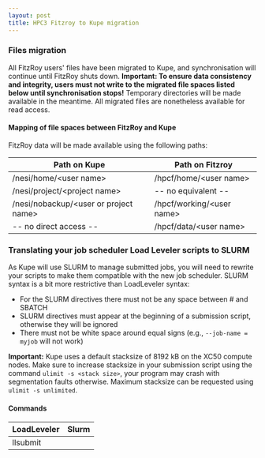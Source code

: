 ```yaml
---
layout: post
title: HPC3 Fitzroy to Kupe migration
---
```



### Files migration

All FitzRoy users' files have been migrated to Kupe, and synchronisation will continue until FitzRoy shuts down. **Important: To ensure data consistency and integrity, users must not write to the migrated file spaces listed below until synchronisation stops!** Temporary directories will be made available in the meantime. All migrated files are nonetheless available for read access.

#### Mapping of file spaces between FitzRoy and Kupe

FitzRoy data will be made available using the following paths:

| Path on Kupe                           | Path on Fitzroy            |
|----------------------------------------|----------------------------|
| /nesi/home/\<user name>                | /hpcf/home/\<user name>    |
| /nesi/project/\<project name>          | -- no equivalent --        |
| /nesi/nobackup/\<user or project name> | /hpcf/working/\<user name> |
| -- no direct access --                 | /hpcf/data/\<user name>    |

### Translating your job scheduler Load Leveler scripts to SLURM

As Kupe will use SLURM to manage submitted jobs, you will need to rewrite your scripts to make them compatible with the new job scheduler. SLURM syntax is a bit more restrictive than LoadLeveler syntax:

* For the SLURM directives there must not be any space between # and SBATCH
* SLURM directives must appear at the beginning of a submission script, otherwise they will be ignored
* There must not be white space around equal signs (e.g., `--job-name = myjob` will not work)

**Important:** Kupe uses a default stacksize of 8192 kB on the XC50 compute nodes. Make sure to increase stacksize in your submission script using the command `ulimit -s <stack size>`, your program may crash with segmentation faults otherwise. Maximum stacksize can be requested using `ulimit -s unlimited`.

#### Commands

| LoadLeveler                                       |  Slurm                                          |
|---------------------------------------------------|-------------------------------------------------|
| llsubmit <script>                                 | sbatch <script>                                 |
| llcancel <job_id>                                 | scancel <job_id>                                |
| llq -u <user_name>                                | squeue -u <user_name>                           |

#### Script directives

| LoadLeveler                                       | Slurm                                           |
|---------------------------------------------------|-------------------------------------------------|
| #@ job_name = <job_name>                          | #SBATCH --job-name=<job_name>                   |
| #@ account_no = <account_no>                      | #SBATCH --account=<account_no>                  |
| #@ wall_clock_limit = <hh:mm:ss>                  | #SBATCH --time=<hh:mm:ss>                       |
| #@ output = <output_file>                         | #SBATCH --output=<output_file>                  |
| #@ error = <error_file>                           | #SBATCH --error=<error_file>                    |
| #@ class = <class_name>                           | #SBATCH --partition=<partition_name>            |
| #@ resources = ConsumableMemory(\<mem>gb)         | #SBATCH --mem-per-cpu=\<mem>G                   |
| #@ nodes = <no_nodes>                             | #SBATCH --nodes=<no_nodes>                      |
| #@ tasks_per_node = <no_ranks>                    | #SBATCH --ntasks-per-node=<no_ranks>            |
| #@ parallel_threads = <no_threads>                | #SBATCH --cpus-per-task=<no_threads>            |
| #@ node_usage = not_shared                        | #SBATCH --exclusive                             |
| #@ requirements = (Feature==="build_node_name")   | #SBATCH --constraint=build_node_name            |
| #@ network.MPI = <network_settings>               | #SBATCH --network=<network_settings>            |
| #@ job_type = parallel                            | NA                                              |
| #@ queue                                          | NA                                              |


#### Environment variables

| LoadLeveler                                       | Slurm                                           |
|---------------------------------------------------|-------------------------------------------------|
| $LOADL_STEP_INITDIR                               | $SLURM_SUMBIT_DIR                               |
| $LOADL_PROCESSOR_LIST                             | $SLURM_JOB_NODELIST                             |

#### mpiexec command

| Fitzroy                                           | Slurm                                           |
|---------------------------------------------------|-------------------------------------------------|
| poe                                               | srun                                            |


[Download a printable cheat-sheet](https://wiki.auckland.ac.nz/download/attachments/63145549/jobdescription-LoadLevelertoSlurm.pdf?version=2&modificationDate=1395888661806&api=v2 )

### Setting up Cylc tasks for SLURM

Here is an example of a Cylc task family that can be used for submitting tasks to the SLURM scheduler.

```
    [[XC50_SLURM]]
        pre-script = "ulimit -s unlimited"
        [[[job]]]
            batch system = slurm
        [[[directives]]]
            --partition = general
            --job-name = mytestjob
            --time = 02:00:00
            --mem-per-cpu = 4G
            --nodes = 4
            --ntasks = 80
            --cpus-per-task = 2
        [[[environment]]]]
            OMP_NUMTHREADS = 2      # Needs to be set in addition to --cpus-per-task
            OMP_STACKSIZE = 1g
```
Note that Cylc does not accept directives without further parameters, such as `--exclusive``. These can be set using SLURM's environment variables as shown in the example.

